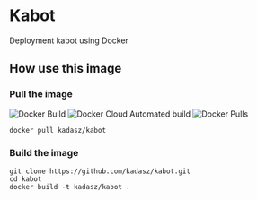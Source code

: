 # Kabot

Deployment kabot using Docker

## How use this image

### Pull the image

![Docker Build](https://img.shields.io/docker/cloud/build/kadasz/kabot.svg) ![Docker Cloud Automated build](https://img.shields.io/docker/cloud/automated/kadasz/kabot.svg) ![Docker Pulls](https://img.shields.io/docker/pulls/kadasz/kabot.svg)


```
docker pull kadasz/kabot
```

### Build the image

```
git clone https://github.com/kadasz/kabot.git
cd kabot
docker build -t kadasz/kabot .
```
